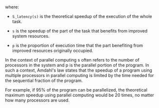 <script>
	import MathML from 'svelte-tex/package/MathML.svelte';
</script>

<div class="text-xl lg:text-3xl">
<MathML tex={String.raw`S_{\text{latency}}(s) = \frac{1}{(1 - p) + \frac{p}{s}}`} />
</div>

where:

- `S_latency(s)` is the theoretical speedup of the execution of the whole task.

- `s` is the speedup of the part of the task that benefits from improved system resources.

- `p` is the proportion of execution time that the part benefiting from improved resources originally occupied.

In the context of parallel computing s often refers to the number of processors in the system and p is the parallel portion of the program. In such a context, Amdahl's law states that the speedup of a program using multiple processors in parallel computing is limited by the time needed for the sequential fraction of the program.

For example, if 95% of the program can be parallelized, the theoretical maximum speedup using parallel computing would be 20 times, no matter how many processors are used.
